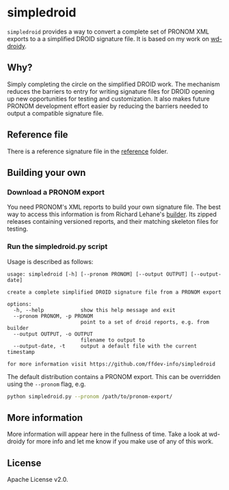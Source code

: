 # simpledroid

`simpledroid` provides a way to convert a complete set of PRONOM XML exports to
a a simplified DROID signature file. It is based on my work on
[wd-droidy][wddroidy-1].

[wddroidy-1]: https://exponentialdecay.co.uk/blog/making-droid-work-with-wikidata/

## Why?

Simply completing the circle on the simplified DROID work. The mechanism reduces
the barriers to entry for writing signature files for DROID opening up new
opportunities for testing and customization. It also makes future PRONOM
development effort easier by reducing the barriers needed to output a compatible
signature file.

## Reference file

There is a reference signature file in the [reference][ref-1] folder.

[ref-1]: https://github.com/ross-spencer/simpledroid/tree/main/reference

## Building your own

### Download a PRONOM export

You need PRONOM's XML reports to build your own signature file. The best way
to access this information is from Richard Lehane's [builder][builder-1]. Its
zipped releases containing versioned reports, and their matching skeleton files
for testing.

[builder-1]: https://github.com/richardlehane/builder/releases/tag/v119a

### Run the simpledroid.py script

Usage is described as follows:

```text
usage: simpledroid [-h] [--pronom PRONOM] [--output OUTPUT] [--output-date]

create a complete simplified DROID signature file from a PRONOM export

options:
  -h, --help            show this help message and exit
  --pronom PRONOM, -p PRONOM
                        point to a set of droid reports, e.g. from builder
  --output OUTPUT, -o OUTPUT
                        filename to output to
  --output-date, -t     output a default file with the current timestamp

for more information visit https://github.com/ffdev-info/simpledroid
```

The default distribution contains a PRONOM export. This can be overridden
using the `--pronom` flag, e.g.

```sh
python simpledroid.py --pronom /path/to/pronom-export/
```

## More information

More information will appear here in the fullness of time. Take a look at
wd-droidy for more info and let me know if you make use of any of this work.

## License

Apache License v2.0.
